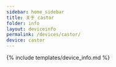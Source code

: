 ```yaml
---
sidebar: home_sidebar
title: 关于 castor
folder: info
layout: deviceinfo
permalink: /devices/castor/
device: castor
---
```

{% include templates/device_info.md %}

